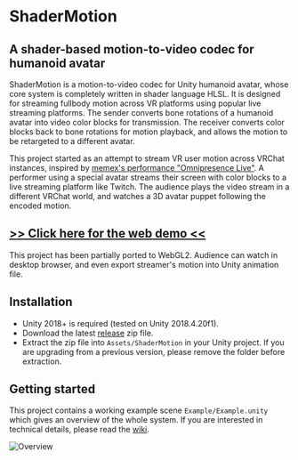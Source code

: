 # ShaderMotion

## A shader-based motion-to-video codec for humanoid avatar

ShaderMotion is a motion-to-video codec for Unity humanoid avatar, whose core system is completely written in shader language HLSL. It is designed for streaming fullbody motion across VR platforms using popular live streaming platforms. The sender converts bone rotations of a humanoid avatar into video color blocks for transmission. The receiver converts color blocks back to bone rotations for motion playback, and allows the motion to be retargeted to a different avatar.

This project started as an attempt to stream VR user motion across VRChat instances, inspired by [memex's performance "Omnipresence Live"](http://meme-x.jp/2020/05/omnipresencelive/). A performer using a special avatar streams their screen with color blocks to a live streaming platform like Twitch. The audience plays the video stream in a different VRChat world, and watches a 3D avatar puppet following the encoded motion.

## [>> Click here for the web demo <<](https://lox9973.com/ShaderMotion/)

This project has been partially ported to WebGL2. Audience can watch in desktop browser, and even export streamer's motion into Unity animation file.

## Installation

- Unity 2018+ is required (tested on Unity 2018.4.20f1).
- Download the latest [release](../releases) zip file.
- Extract the zip file into `Assets/ShaderMotion` in your Unity project. If you are upgrading from a previous version, please remove the folder before extraction.

## Getting started

This project contains a working example scene `Example/Example.unity` which gives an overview of the whole system. If you are interested in technical details, please read the [wiki](../../wikis/home).

![Overview](../../wikis/uploads/f6c3a9855edf0b8ee69a37bdfe3aff07/GameView.png)
